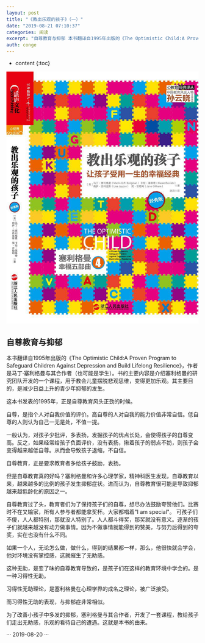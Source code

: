 ```yaml
---
layout: post
title: "《教出乐观的孩子》（一）"
date: "2019-08-21 07:10:37"
categories: 阅读
excerpt: "自尊教育与抑郁 本书翻译自1995年出版的《The Optimistic Child:A Proven Program to Safeguard..."
auth: conge
---
```

* content
{:toc}

![](/assets/images/阅读/118382-59425fe7001976ee.png)

## 自尊教育与抑郁

本书翻译自1995年出版的《The Optimistic Child:A Proven Program to Safeguard Children Against Depression and Build Lifelong Resilience》，作者是马丁·塞利格曼与其合作者（也可能是学生）。书的主要内容是介绍塞利格曼的研究团队开发的一个课程，用于教会儿童摆脱悲观思维，变得更加乐观。其主要目的，是减少日益上升的青少年抑郁的发生。

这本书发表的1995年，正是自尊教育风头正劲的时候。

自尊，是指个人对自我价值的评价。高自尊的人对自我的能力价值非常自信。低自尊的人则认为自己一无是处，不值一提。

一般认为，对孩子少批评，多表扬，发掘孩子的优点长处，会使得孩子的自尊变高。反之，如果经常给孩子负面评价，没有表扬，揪着孩子的弱点不妨，则孩子会变得越来越低自尊。从而会导致孩子退缩，不自信。

自尊教育，正是要求教育者多给孩子鼓励，表扬。

但是自尊教育真的好吗？塞利格曼和许多心理学家，精神科医生发现，自尊教育以来，越来越多的比例的孩子发生抑郁症状。进而认为，自尊教育很可能是导致抑郁越来越低龄化的原因之一。

自尊教育过了头，教育者们为了保持孩子们的自尊，想尽办法鼓励夸赞他们。比赛时不在又输家，所有人参与者都能拿奖杯。大家都唱着"I am special"。 可孩子们不傻，人人都特别，那就没人特别了。人人都斗得奖，那奖就没有意义。逐渐的孩子们就越来越没有动力做事情。因为不做事情就能得到的赞美，与努力后得到的夸奖，实在也没有什么不同。

如果一个人，无论怎么做，做什么，得到的结果都一样，那么，他很快就会学会，他对环境没有掌控感，这就催生了无助感。

这种无助，是变了味的自尊教育导致的，是孩子们在这样的教育环境中学会的。是一种习得性无助。

习得性无助理论，是塞利格曼在心理学界的成名之理论，被广泛接受。

而习得性无助的表现，与抑郁症非常相似。

为了改善小孩子中多发的抑郁，塞利格曼与其合作者，开发了一套课程，教给孩子们走出无助感，乐观的看待自己的遭遇。这就是本书的由来。

···
2019-08-20
···
